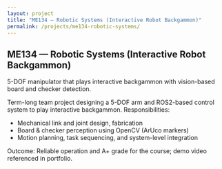 ```yaml
---
layout: project
title: "ME134 — Robotic Systems (Interactive Robot Backgammon)"
permalink: /projects/me134-robotic-systems/
---
```


## ME134 — Robotic Systems (Interactive Robot Backgammon)

5-DOF manipulator that plays interactive backgammon with vision-based board and checker detection.

Term-long team project designing a 5-DOF arm and ROS2-based control system to play interactive backgammon. Responsibilities:
- Mechanical link and joint design, fabrication
- Board & checker perception using OpenCV (ArUco markers)
- Motion planning, task sequencing, and system-level integration

Outcome: Reliable operation and A+ grade for the course; demo video referenced in portfolio.
